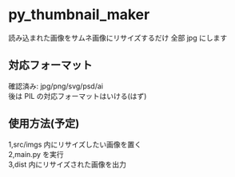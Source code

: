 # py_thumbnail_maker

読み込まれた画像をサムネ画像にリサイズするだけ
全部 jpg にします

## 対応フォーマット

確認済み: jpg/png/svg/psd/ai
<br>
後は PIL の対応フォーマットはいける(はず)
<br>

## 使用方法(予定)

1,src/imgs 内にリサイズしたい画像を置く
<br>
2,main.py を実行
<br>
3,dist 内にリサイズされた画像を出力
<br>

